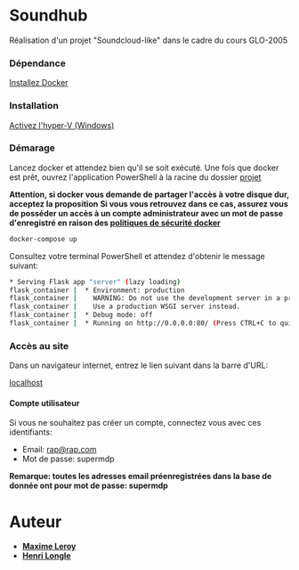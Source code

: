 # Soundhub

Réalisation d'un projet "Soundcloud-like" dans le cadre du cours GLO-2005

### Dépendance
[Installez Docker](https://www.docker.com/)

### Installation

[Activez l'hyper-V (Windows)](https://bit.ly/2kDg6Sw)

### Démarage

Lancez docker et attendez bien qu'il se soit exécuté.
Une fois que docker est prêt, ouvrez l'application PowerShell à la racine du dossier [projet](./projet)

**Attention, si docker vous demande de partager l'accès à votre disque dur, acceptez la proposition**
**Si vous vous retrouvez dans ce cas, assurez vous de posséder un accès à un compte administrateur avec un mot de passe d'enregistré en raison des [politiques de sécurité docker](https://github.com/docker/for-win/issues/616)** 

```bash
docker-compose up
```

Consultez votre terminal PowerShell et attendez d'obtenir le message suivant:
```bash
* Serving Flask app "server" (lazy loading)
flask_container |  * Environment: production
flask_container |    WARNING: Do not use the development server in a production environment.
flask_container |    Use a production WSGI server instead.
flask_container |  * Debug mode: off
flask_container |  * Running on http://0.0.0.0:80/ (Press CTRL+C to quit)
```

### Accès au site

Dans un navigateur internet, entrez le lien suivant dans la barre d'URL:

[localhost](http://localhost)

#### Compte utilisateur

Si vous ne souhaitez pas créer un compte, connectez vous avec ces identifiants:
* Email: rap@rap.com
* Mot de passe: supermdp

**Remarque: toutes les adresses email préenregistrées dans la base de donnée ont pour mot de passe: supermdp**

# Auteur

* **[Maxime Leroy](https://github.com/maximeleroylaval)**
* **[Henri Longle](https://github.com/longle-h)**
